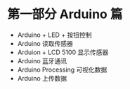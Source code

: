 第一部分 Arduino 篇
===

 - Arduino + LED + 按钮控制
 - Arduino 读取传感器
 - Arduion + LCD 5100 显示传感器
 - Arduino 蓝牙通讯
 - Arduino Processing 可视化数据
 - Arduino 上传数据
